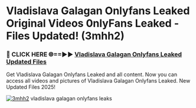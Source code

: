 # Vladislava Galagan Onlyfans Leaked Original Videos 0nlyFans Leaked - Files Updated! (3mhh2)

<h3>🔴 CLICK HERE 🌐==►► <a href="https://tinyurl.com/2jnfzry5" rel="nofollow">Vladislava Galagan Onlyfans Leaked Updated Files</a></h3>

Get Vladislava Galagan Onlyfans Leaked and all content. Now you can access all videos and pictures of Vladislava Galagan Onlyfans Leaked. New Updated Files 2025!

[![3mhh2](https://i.imgur.com/GyGTBgg.gif)](https://tinyurl.com/2jnfzry5)
vladislava galagan onlyfans leaks